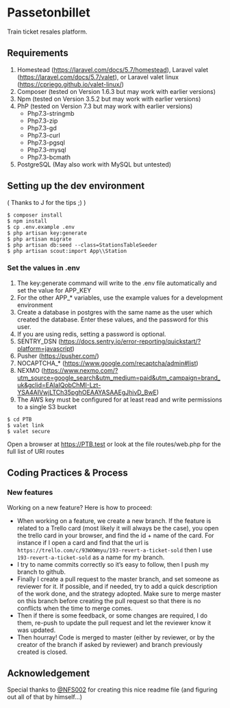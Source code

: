 # Passetonbillet
Train ticket resales platform.

## Requirements
1. Homestead (https://laravel.com/docs/5.7/homestead), Laravel valet (https://laravel.com/docs/5.7/valet), or Laravel valet linux (https://cpriego.github.io/valet-linux/)
2. Composer (tested on Version 1.6.3 but may work with earlier versions)
3. Npm (tested on Version 3.5.2 but may work with earlier versions)
4. PhP (tested on Version 7.3 but may work with earlier versions)
    - Php7.3-stringmb
    - Php7.3-zip
    - Php7.3-gd
    - Php7.3-curl
    - Php7.3-pgsql
    - Php7.3-mysql
    - Php7.3-bcmath
5. PostgreSQL (May also work with MySQL but untested)

## Setting up the dev environment
( Thanks to J for the tips ;) )


```console
$ composer install
$ npm install
$ cp .env.example .env
$ php artisan key:generate
$ php artisan migrate
$ php artisan db:seed --class=StationsTableSeeder
$ php artisan scout:import App\\Station
```
### Set the values in .env
1. The key:generate command will write to the .env file automatically
and set the value for APP_KEY 
2. For the other APP_* variables, use the example values for a development environment
3. Create a database in postgres with the same name as the user
which created the database. Enter these values, and the password for this user.
4. If you are using redis, setting a password is optional.
5. SENTRY_DSN (https://docs.sentry.io/error-reporting/quickstart/?platform=javascript)
6. Pusher (https://pusher.com/)
7. NOCAPTCHA_* (https://www.google.com/recaptcha/admin#list)
8. NEXMO (https://www.nexmo.com/?utm_source=google_search&utm_medium=paid&utm_campaign=brand_uk&gclid=EAIaIQobChMI-Lzt-YSA4AIVwjLTCh35pghOEAAYASAAEgJhivD_BwE)
9. The AWS key must be configured for at least read and write permissions to a single S3 bucket

```console
$ cd PTB 
$ valet link
$ valet secure
```
Open a browser at https://PTB.test or look at the file routes/web.php for the full list of URI routes

## Coding Practices & Process

### New features
Working on a new feature? Here is how to proceed:
* When working on a feature, we create a new branch. If the feature is related to a Trello card (most likely it will always be the case), you open the trello card in your browser, and find the id + name of the card. For instance if I open a card and find that the url is `https://trello.com/c/93WXWmyu/193-revert-a-ticket-sold` then I use `193-revert-a-ticket-sold` as a name for my branch.
* I try to name commits correctly so it’s easy to follow, then I push my branch to github.
* Finally I create a pull request to the master branch, and set someone as reviewer for it. If possible, and if needed, try to add a quick description of the work done, and the strategy adopted. Make sure to merge master on this branch before creating the pull request so that there is no conflicts when the time to merge comes.
* Then if there is some feedback, or some changes are required, I do them, re-push to update the pull request and let the reviewer know it was updated.
* Then hourray! Code is merged to master (either by reviewer, or by the creator of the branch if asked by reviewer) and branch previously created is closed.

## Acknowledgement
Special thanks to [@NFS002]( https://github.com/NFS002 ) for creating this nice readme file (and figuring out all of that by himself...)